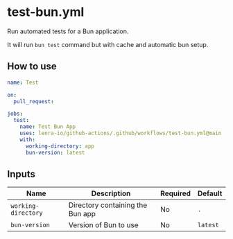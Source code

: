 # test-bun.yml

Run automated tests for a Bun application.

It will run `bun test` command but with cache and automatic bun setup.

## How to use

```yml
name: Test

on:
  pull_request:

jobs:
  test:
    name: Test Bun App
    uses: lenra-io/github-actions/.github/workflows/test-bun.yml@main
    with:
      working-directory: app
      bun-version: latest
```

## Inputs

| Name | Description | Required | Default |
|------|-------------|----------|---------|
| `working-directory` | Directory containing the Bun app | No | `.` |
| `bun-version` | Version of Bun to use | No | `latest` |
